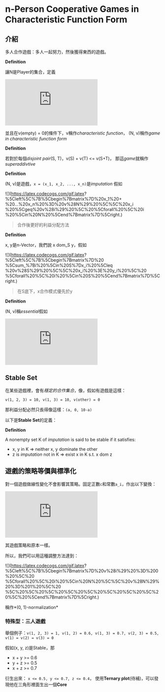 # n-Person Cooperative Games in Characteristic Function Form

## 介紹

多人合作遊戲：多人一起努力，然後獲得東西的遊戲。

**Definition**

讓N是Player的集合，定義

![](https://latex.codecogs.com/gif.latex?v%20%3A%202%5EN%20%5Crightarrow%20%5Cmathbb%7BR%7D)

並且在v(empty) = 0的條件下，v稱作*characteristic function*，
(N, v)稱作*game in characteristic function form*

**Definition**

若對於每個*disjoint pair*(S, T)，v(S) + v(T) <= v(S+T)，
那這*game*就稱作*superaddivtive*

**Definition**

(N, v)是遊戲，`x = (x_1, x_2, ..., x_n)`是*imputation* 假如

![](https://latex.codecogs.com/gif.latex?
%5Cleft%5C%7B%5Cbegin%7Bmatrix%7D%20x_1%20&plus;
%20...%20x_n%20%3D%20v%28N%29%20%5C%5C%20x_i
%20%5Cgeq%20v%28i%29%20%5C%20%5Cforall%20%5C%20i
%20%5Cin%20N%20%5Cend%7Bmatrix%7D%5Cright.)

> 合作後更好的利益分配方法

**Definition**

x, y是n-Vector，我們說 x dom_S y，假如

![](https://latex.codecogs.com/gif.latex?
%5Cleft%5C%7B%5Cbegin%7Bmatrix%7D%20
%5Csum_%7Bi%20%5Cin%20S%7Dx_i%20%5Cleq
%20v%28S%29%20%5C%5C%20x_i%20%3E%20y_i%20%5C%20
%5Cforall%20%5C%20i%20%5Cin%20S%20%5Cend%7Bmatrix%7D%5Cright.)

> 在S底下，x合作模式優先於y

**Definition**

(N, v)稱*essential*假如

![](https://latex.codecogs.com/gif.latex?%5Csum_%7Bi%20%5Cin%20N%7D%20x_i%20%3C%20v%28N%29)

## Stable Set 

在某些遊戲裡，會有*穩定的合作集合*，像，假如有遊戲是這樣：

`v(1, 2, 3) = 10, v(1, 3) = 10, v(other) = 0`

那利益分配必然只長得像這樣：`(a, 0, 10-a)`

以下是**Stable Set**的定義：

**Definition**

A nonempty set K of *imputation* is said to be stable if it satisfies:

- x, y in K => neither x, y dominate the other
- z is *imputation* not in K => exist x in K s.t. x dom z

## 遊戲的策略等價與標準化

對一個遊戲做線性變化不會影響其策略。固定正數`c`和常數`a_i`，作出以下變換：

![](https://latex.codecogs.com/gif.latex?v%27%28S%29%20%3D%20cv%28S%29%20&plus;%20%5Csum_%7Bi%20%5Cin%20S%7Da_i)

其遊戲策略和原本一樣。

所以，我們可以用這種調整方法達到：

![](https://latex.codecogs.com/gif.latex?
%5Cleft%5C%7B%5Cbegin%7Bmatrix%7D%20v%28i%29%20%3D%200%20%5C%20
%5Cforall%20%5C%20i%20%5Cin%20N%20%5C%5C%20v%28N%29%20%3D%201%20%5C%20
%5C%20%5C%20%5C%20%5C%20%5C%20%5C%20%5C%20%5C%20%5C%20%5Cend%7Bmatrix%7D%5Cright.)

稱作*(0, 1)-normalization*

### 特殊型：三人遊戲

舉個例子：`v(1, 2, 3) = 1, v(1, 2) = 0.6, v(1, 3) = 0.7, v(2, 3) = 0.5, v(1) = v(2) = v(3) = 0`

假如(x, y, z)是Stable，那

- x + y >= 0.6
- y + z >= 0.5
- x + z >= 0.7

衍生出來： `x <= 0.5, y <= 0.7, z <= 0.4`，
使用**Ternary plot**(待補)，可以發現他在三角形裡面生出一個**Core**
